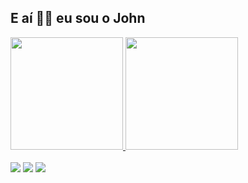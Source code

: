 ## E aí 🤙🏻 eu sou o John

 <div align="left">
    <a href="https://github.com/joaomrcs">
        <img height="180em" src="https://github-readme-stats.vercel.app/api?username=joaomrcs&show_icons=true&theme=tokyonight&include_all_commits=true&count_private=true"/>
        <img height="180em" src="https://github-readme-stats.vercel.app/api/top-langs/?username=joaomrcs&layout=compact&langs_count=16&theme=tokyonight"/>
    </a>
</div>
<br>
<div> 
    <a href="https://www.linkedin.com/in/joaomrcs" target="_blank"><img src="https://img.shields.io/badge/-LinkedIn-%230077B5?style=for-the-badge&logo=linkedin&logoColor=white" target="_blank"></a> 
    <a href="https://instagram.com/john.sr" target="_blank"><img src="https://img.shields.io/badge/-Instagram-%23E4405F?style=for-the-badge&logo=instagram&logoColor=white" target="_blank"></a>
    <a href = "mailto: joaomrcs@outlook.pt"><img src="https://img.shields.io/badge/Microsoft_Outlook-0078D4?style=for-the-badge&logo=microsoft-outlook&logoColor=white" target="_blank"></a>
</div>
<br><br>